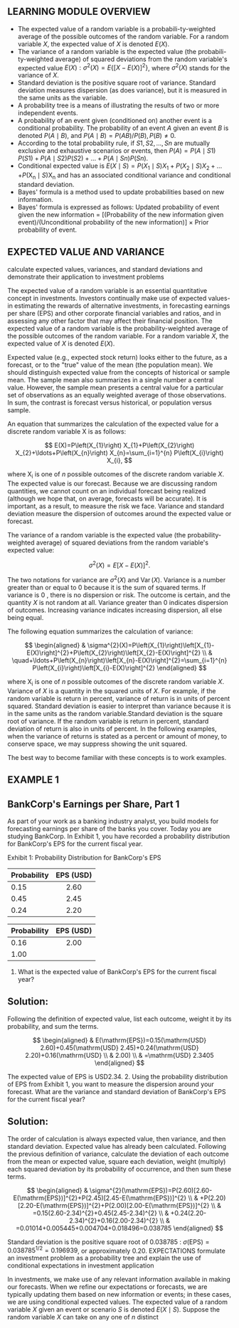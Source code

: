 ## LEARNING MODULE OVERVIEW

- The expected value of a random variable is a probabili-ty-weighted average of the possible outcomes of the random variable. For a random variable $X$, the expected value of $X$ is denoted $E(X)$.
- The variance of a random variable is the expected value (the probabili-ty-weighted average) of squared deviations from the random variable's expected value $E(X): \sigma^{2}(X)=E\left\{[X-E(X)]^{2}\right\}$, where $\sigma^{2}(X)$ stands for the variance of $X$.
- Standard deviation is the positive square root of variance. Standard deviation measures dispersion (as does variance), but it is measured in the same units as the variable.
- A probability tree is a means of illustrating the results of two or more independent events.
- A probability of an event given (conditioned on) another event is a conditional probability. The probability of an event $A$ given an event $B$ is denoted $P(A \mid B)$, and $P(A \mid B)=P(A B) / P(B), P(B) \neq 0$.
- According to the total probability rule, if $S 1, S 2, \ldots, S n$ are mutually exclusive and exhaustive scenarios or events, then $P(A)=P(A \mid S 1)$ $P(S 1)+P(A \mid S 2) P(S 2)+\ldots+P(A \mid S n) P(S n)$.
- Conditional expected value is $E(X \mid S)=P\left(X_{1} \mid S\right) X_{1}+P\left(X_{2} \mid S\right) X_{2}+\ldots$ $+P\left(\mathrm{X}_{\mathrm{n}} \mid S\right) \mathrm{X}_{\mathrm{n}}$ and has an associated conditional variance and conditional standard deviation.
- Bayes' formula is a method used to update probabilities based on new information.
- Bayes' formula is expressed as follows: Updated probability of event given the new information = [(Probability of the new information given event)/(Unconditional probability of the new information)] $\times$ Prior probability of event.


## EXPECTED VALUE AND VARIANCE

calculate expected values, variances, and standard deviations and demonstrate their application to investment problems

The expected value of a random variable is an essential quantitative concept in investments. Investors continually make use of expected values-in estimating the rewards of alternative investments, in forecasting earnings per share (EPS) and other corporate financial variables and ratios, and in assessing any other factor that may affect their financial position. The expected value of a random variable is the probability-weighted average of the possible outcomes of the random variable. For a random variable $X$, the expected value of $X$ is denoted $E(X)$.

Expected value (e.g., expected stock return) looks either to the future, as a forecast, or to the "true" value of the mean (the population mean). We should distinguish expected value from the concepts of historical or sample mean. The sample mean also
summarizes in a single number a central value. However, the sample mean presents a central value for a particular set of observations as an equally weighted average of those observations. In sum, the contrast is forecast versus historical, or population versus sample.

An equation that summarizes the calculation of the expected value for a discrete random variable X is as follows:

$$
E(X)=P\left(X_{1}\right) X_{1}+P\left(X_{2}\right) X_{2}+\ldots+P\left(X_{n}\right) X_{n}=\sum_{i=1}^{n} P\left(X_{i}\right) X_{i},
$$

where $\mathrm{X}_{\mathrm{i}}$ is one of $n$ possible outcomes of the discrete random variable $X$.
The expected value is our forecast. Because we are discussing random quantities, we cannot count on an individual forecast being realized (although we hope that, on average, forecasts will be accurate). It is important, as a result, to measure the risk we face. Variance and standard deviation measure the dispersion of outcomes around the expected value or forecast.

The variance of a random variable is the expected value (the probability-weighted average) of squared deviations from the random variable's expected value:

$$
\sigma^{2}(X)=E[X-E(X)]^{2} .
$$

The two notations for variance are $\sigma^{2}(X)$ and $\operatorname{Var}(X)$.
Variance is a number greater than or equal to 0 because it is the sum of squared terms. If variance is 0 , there is no dispersion or risk. The outcome is certain, and the quantity $X$ is not random at all. Variance greater than 0 indicates dispersion of outcomes. Increasing variance indicates increasing dispersion, all else being equal.

The following equation summarizes the calculation of variance:

$$
\begin{aligned}
& \sigma^{2}(X)=P\left(X_{1}\right)\left[X_{1}-E(X)\right]^{2}+P\left(X_{2}\right)\left[X_{2}-E(X)\right]^{2} \\
& \quad+\ldots+P\left(X_{n}\right)\left[X_{n}-E(X)\right]^{2}=\sum_{i=1}^{n} P\left(X_{i}\right)\left[X_{i}-E(X)\right]^{2}
\end{aligned}
$$

where $\mathrm{X}_{\mathrm{i}}$ is one of $n$ possible outcomes of the discrete random variable $X$.
Variance of $X$ is a quantity in the squared units of $X$. For example, if the random variable is return in percent, variance of return is in units of percent squared. Standard deviation is easier to interpret than variance because it is in the same units as the random variable.Standard deviation is the square root of variance. If the random variable is return in percent, standard deviation of return is also in units of percent. In the following examples, when the variance of returns is stated as a percent or amount of money, to conserve space, we may suppress showing the unit squared.

The best way to become familiar with these concepts is to work examples.

## EXAMPLE 1

## BankCorp's Earnings per Share, Part 1

As part of your work as a banking industry analyst, you build models for forecasting earnings per share of the banks you cover. Today you are studying BankCorp. In Exhibit 1, you have recorded a probability distribution for BankCorp's EPS for the current fiscal year.

Exhibit 1: Probability Distribution for BankCorp's EPS

| Probability | EPS (USD) |
| :--- | :---: |
| 0.15 | 2.60 |
| 0.45 | 2.45 |
| 0.24 | 2.20 |


| Probability | EPS (USD) |
| :--- | :---: |
| 0.16 | 2.00 |
| 1.00 |  |

1. What is the expected value of BankCorp's EPS for the current fiscal year?

## Solution:

Following the definition of expected value, list each outcome, weight it by its probability, and sum the terms.

$$
\begin{aligned}
& E(\mathrm{EPS})=0.15(\mathrm{USD} 2.60)+0.45(\mathrm{USD} 2.45)+0.24(\mathrm{USD} 2.20)+0.16(\mathrm{USD} \\
& 2.00) \\
& =\mathrm{USD} 2.3405
\end{aligned}
$$

The expected value of EPS is USD2.34.
2. Using the probability distribution of EPS from Exhibit 1, you want to measure the dispersion around your forecast. What are the variance and standard deviation of BankCorp's EPS for the current fiscal year?

## Solution:

The order of calculation is always expected value, then variance, and then standard deviation. Expected value has already been calculated. Following the previous definition of variance, calculate the deviation of each outcome from the mean or expected value, square each deviation, weight (multiply) each squared deviation by its probability of occurrence, and then sum these terms.

$$
\begin{aligned}
& \sigma^{2}(\mathrm{EPS})=P(2.60)[2.60-E(\mathrm{EPS})]^{2}+P(2.45)[2.45-E(\mathrm{EPS})]^{2} \\
& +P(2.20)[2.20-E(\mathrm{EPS})]^{2}+P(2.00)[2.00-E(\mathrm{EPS})]^{2} \\
& =0.15(2.60-2.34)^{2}+0.45(2.45-2.34)^{2} \\
& +0.24(2.20-2.34)^{2}+0.16(2.00-2.34)^{2} \\
& =0.01014+0.005445+0.004704+0.018496=0.038785
\end{aligned}
$$

Standard deviation is the positive square root of 0.038785 : $\sigma(\mathrm{EPS})=0.038785^{1 / 2}=0.196939$, or approximately 0.20. EXPECTATIONS
formulate an investment problem as a probability tree and explain the use of conditional expectations in investment application

In investments, we make use of any relevant information available in making our forecasts. When we refine our expectations or forecasts, we are typically updating them based on new information or events; in these cases, we are using conditional expected values. The expected value of a random variable $X$ given an event or scenario $S$ is denoted $E(X \mid S)$. Suppose the random variable $X$ can take on any one of $n$ distinct

